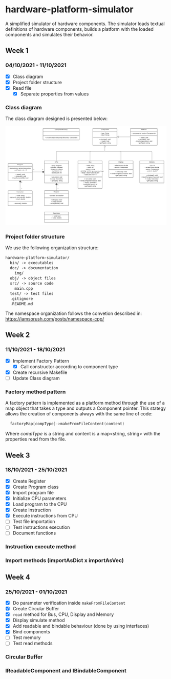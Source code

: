 # hardware-platform-simulator
A simplified simulator of hardware components. The simulator loads textual definitions of hardware components, builds a platform with the loaded components and simulates their behavior.

## Week 1
### 04/10/2021 - 11/10/2021

- [x] Class diagram
- [x] Project folder structure
- [x] Read file
  - [x] Separate properties from values
  
### **Class diagram**
The class diagram designed is presented below:

![Getting Started](./doc/img/classDiagram.png)

### **Project folder structure**
We use the following organization structure:

```
hardware-platform-simulator/
  bin/ -> executables
  doc/ -> documentation
    img/
  obj/ -> object files
  src/ -> source code
    main.cpp
  test/ -> test files
  .gitignore
  .README.md
```

The namespace organization follows the convetion described in: https://iamsorush.com/posts/namespace-cpp/

## Week 2
### 11/10/2021 - 18/10/2021

- [x] Implement Factory Pattern
  - [x] Call constructor according to component type
- [x] Create recursive Makefile
- [ ] Update Class diagram

### Factory method pattern  
A factory pattern is implemented as a platform method through the use of a map object that takes a type and outputs a Component pointer. This stategy allows the creation of components always with the same line of code:

```cpp
  factoryMap[compType]->makeFromFileContent(content)
```

Where *compType* is a string and content is a map<string, string> with the properties read from the file.

## Week 3
### 18/10/2021 - 25/10/2021

- [x] Create Register
- [x] Create Program class
- [x] Import program file
- [x] Initialize CPU parameters
- [x] Load program to the CPU
- [x] Create Instruction
- [x] Execute instructions from CPU
- [ ] Test file importation
- [ ] Test instructions execution
- [ ] Document functions

### Instruction execute method

### Import methods (importAsDict x importAsVec)

## Week 4
### 25/10/2021 - 01/10/2021

- [x] Do parameter verification inside `makeFromFileContent`
- [x] Create Circular Buffer
- [x] `read` method for Bus, CPU, Display and Memory
- [x] Display simulate method
- [x] Add readable and bindable behaviour (done by using interfaces)
- [x] Bind components
- [ ] Test memory
- [ ] Test read methods

### Circular Buffer

### IReadableComponent and IBindableComponent
